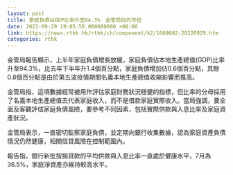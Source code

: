```yaml
---
layout: post
title: 家庭負債佔GDP比率升至94.3%　金管局指仍可控
date: 2022-09-29 19:05:58.000000000 +08:00
link: https://news.rthk.hk/rthk/ch/component/k2/1669002-20220929.htm
categories: rthk
---
```


金管局報告顯示，上半年家庭負債增長放緩，家庭負債佔本地生產總值(GDP)比率升至94.3%，比去年下半年升1.4個百分點，家庭負債增加佔0.6個百分點，其餘0.8個百分點是由於第五波疫情期間名義本地生產總值收縮影響而推高。

金管局指，這項數據經常被用作評估家庭財務狀況穩健的指標，但比率的分母採用了名義本地生產總值去代表家庭收入，而不是借款家庭實際收入。當局強調，要全面及客觀評估家庭負債風險，要參考不同因素，包括實際供款與入息比率及家庭資產狀況。

金管局表示，一直密切監察家庭負債，並定期向銀行收集數據，認為家庭資產負債情況仍然健康，相關信貸風險在控制範圍內。

報告指，銀行新批按揭貸款的平均供款與入息比率一直處於健康水平，7月為36.5%，家庭淨資產亦維持較高水平。
